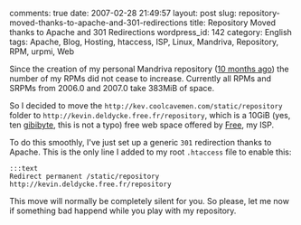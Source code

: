 comments: true
date: 2007-02-28 21:49:57
layout: post
slug: repository-moved-thanks-to-apache-and-301-redirections
title: Repository Moved thanks to Apache and 301 Redirections
wordpress_id: 142
category: English
tags: Apache, Blog, Hosting, htaccess, ISP, Linux, Mandriva, Repository, RPM, urpmi, Web

Since the creation of my personal Mandriva repository ([10 months ago](http://kevin.deldycke.com/2006/04/new-repository-for-mandriva-2006/)) the number of my RPMs did not cease to increase. Currently all RPMs and SRPMs from 2006.0 and 2007.0 take 383MiB of space.

So I decided to move the `http://kev.coolcavemen.com/static/repository` folder to `http://kevin.deldycke.free.fr/repository`, which is a 10GiB (yes, ten [gibibyte](http://en.wikipedia.org/wiki/Gibibyte), this is not a typo) free web space offered by [Free](http://free.fr), my ISP.

To do this smoothly, I've just set up a generic `301` redirection thanks to Apache. This is the only line I added to my root `.htaccess` file to enable this:

    :::text
    Redirect permanent /static/repository http://kevin.deldycke.free.fr/repository

This move will normally be completely silent for you. So please, let me now if something bad happend while you play with my repository.
